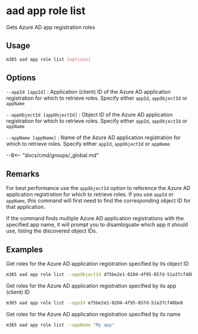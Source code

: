 # aad app role list

Gets Azure AD app registration roles

## Usage

```sh
m365 aad app role list [options]
```

## Options

`--appId [appId]`
: Application (client) ID of the Azure AD application registration for which to retrieve roles. Specify either `appId`, `appObjectId` or `appName`

`--appObjectId [appObjectId]`
: Object ID of the Azure AD application registration for which to retrieve roles. Specify either `appId`, `appObjectId` or `appName`

`--appName [appName]`
: Name of the Azure AD application registration for which to retrieve roles. Specify either `appId`, `appObjectId` or `appName`

--8<-- "docs/cmd/groups/_global.md"

## Remarks

For best performance use the `appObjectId` option to reference the Azure AD application registration for which to retrieve roles. If you use `appId` or `appName`, this command will first need to find the corresponding object ID for that application.

If the command finds multiple Azure AD application registrations with the specified app name, it will prompt you to disambiguate which app it should use, listing the discovered object IDs.

## Examples

Get roles for the Azure AD application registration specified by its object ID

```sh
m365 aad app role list --appObjectId d75be2e1-0204-4f95-857d-51a37cf40be8
```

Get roles for the Azure AD application registration specified by its app (client) ID

```sh
m365 aad app role list --appId e75be2e1-0204-4f95-857d-51a37cf40be8
```

Get roles for the Azure AD application registration specified by its name

```sh
m365 aad app role list --appName "My app"
```
